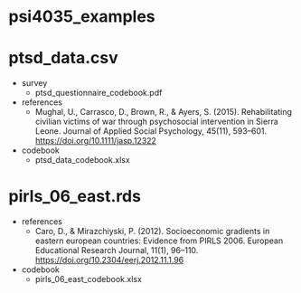 psi4035_examples
================

# ptsd_data.csv

-   survey
    -   ptsd_questionnaire_codebook.pdf
-   references
    -   Mughal, U., Carrasco, D., Brown, R., & Ayers, S. (2015).
        Rehabilitating civilian victims of war through psychosocial
        intervention in Sierra Leone. Journal of Applied Social
        Psychology, 45(11), 593–601.
        <https://doi.org/10.1111/jasp.12322>
-   codebook
    -   ptsd_data_codebook.xlsx

# pirls_06_east.rds

-   references
    -   Caro, D., & Mirazchiyski, P. (2012). Socioeconomic gradients in
        eastern european countries: Evidence from PIRLS 2006. European
        Educational Research Journal, 11(1), 96–110.
        <https://doi.org/10.2304/eerj.2012.11.1.96>
-   codebook
    -   pirls_06_east_codebook.xlsx
